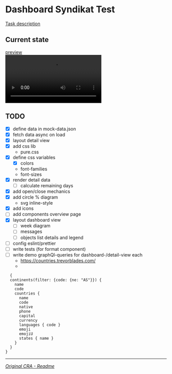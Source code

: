 
# Dashboard Syndikat Test

[Task description]('./docs/task.pdf')

## Current state

[preview]('./docs/2020-07-04%2000-13%20preview.webm')  
![preview](./docs/2020-07-04%2000-13%20preview.webm)

## TODO

- [x] define data in mock-data.json
- [x] fetch data async on load
- [x] layout detail view
- [x] add css lib
  - pure.css
- [x] define css variables
  - [x] colors
  - font-families
  - font-sizes
- [x] render detail data
  - [ ] calculate remaining days
- [x] add open/close mechanics
- [x] add circle % diagram
  - svg inline-style
- [x] add icons
- [ ] add components overview page
- [x] layout dashboard view
  - [ ] week diagram
  - [ ] messages
  - [ ] objects list details and legend
- [ ] config eslint/prettier
- [ ] write tests (for format component)
- [ ] write demo graphQl-queries for dashboard-/detail-view each
  - https://countries.trevorblades.com/
  -  
```
  {
  continents(filter: {code: {ne: "AS"}}) {
  	name
    code
    countries {
      name
      code
      native
      phone
      capital
      currency
      languages { code }
      emoji
      emojiU
      states { name }
    }
  }
}
```

---

[*Original CRA - Readme*](./docs/README%20CRA.md)
